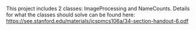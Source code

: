 This project includes 2 classes: ImageProcessing and NameCounts. Details for what the classes should solve can be found here: https://see.stanford.edu/materials/icspmcs106a/34-section-handout-6.pdf